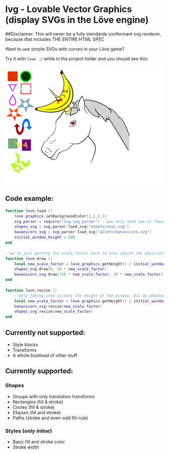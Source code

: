 # lvg - Lovable Vector Graphics (display SVGs in the Löve engine)

##Disclaimer: This will never be a fully standards conformant svg renderer, because that includes THE ENTIRE HTML SPEC

Want to use simple SVGs with *curves* in your Löve game?

Try it with `love ./` while in the project folder and you should see this:

![showcase](https://github.com/Bananicorn/lvg/blob/master/screenshots/try-10.png "Some shapes and a Bananicorn, ripped right from an unsuspecting SVG")

## Code example:

```lua
function love.load ()
	love.graphics.setBackgroundColor(1,1,1,1)
	svg_parser = require("lvg.svg_parser") --you only need one of these
	shapes_svg = svg_parser:load_svg("assets/test.svg")
	bananicorn_svg = svg_parser:load_svg("assets/bananicorn.svg")
	initial_window_height = 600
end

--we're just getting the scale factor here to also adjust the positions, so our SVGs don't overlap
function love.draw ()
	local new_scale_factor = love.graphics.getHeight() / initial_window_height
	shapes_svg:draw(0, 20 * new_scale_factor)
	bananicorn_svg:draw(150 * new_scale_factor, 20 * new_scale_factor)
end

function love.resize ()
	--only taking into account the height of the window, but do whatever you want
	local new_scale_factor = love.graphics.getHeight() / initial_window_height
	bananicorn_svg:resize(new_scale_factor)
	shapes_svg:resize(new_scale_factor)
end
```
## Currently **not** supported:
- Style blocks
- Transforms
- A whole boatload of other stuff

## Currently supported:
### Shapes
- Groups with only translation transforms
- Rectangles (fill & stroke)
- Circles (fill & stroke)
- Ellipses (fill and stroke)
- Paths (stroke and even-odd fill-rule)

### Styles (*only inline*)
- Basic fill and stroke color
- Stroke width

